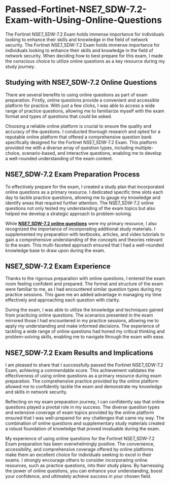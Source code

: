 # Passed-Fortinet-NSE7_SDW-7.2-Exam-with-Using-Online-Questions
The Fortinet NSE7_SDW-7.2 Exam holds immense importance for individuals looking to enhance their skills and knowledge in the field of network security.
The Fortinet NSE7_SDW-7.2 Exam holds immense importance for individuals looking to enhance their skills and knowledge in the field of network security. When deciding how to best prepare for this exam, I made the conscious choice to utilize online questions as a key resource during my study journey.

## Studying with NSE7_SDW-7.2 Online Questions

There are several benefits to using online questions as part of exam preparation. Firstly, online questions provide a convenient and accessible platform for practice. With just a few clicks, I was able to access a wide range of practice questions, allowing me to familiarize myself with the exam format and types of questions that could be asked.

Choosing a reliable online platform is crucial to ensure the quality and accuracy of the questions. I conducted thorough research and opted for a reputable online platform that offered a comprehensive question bank specifically designed for the Fortinet NSE7_SDW-7.2 Exam. This platform provided me with a diverse array of question types, including multiple-choice, scenario-based, and interactive questions, enabling me to develop a well-rounded understanding of the exam content.

## NSE7_SDW-7.2 Exam Preparation Process

To effectively prepare for the exam, I created a study plan that incorporated online questions as a primary resource. I dedicated specific time slots each day to tackle practice questions, allowing me to gauge my knowledge and identify areas that required further attention. The NSE7_SDW-7.2 online questions not only tested my understanding of the exam topics but also helped me develop a strategic approach to problem-solving.

While **[NSE7_SDW-7.2 online questions](https://www.dumpsinfo.com/exam/nse7_sdw-7-2/)** were my primary resource, I also recognized the importance of incorporating additional study materials. I supplemented my preparation with textbooks, articles, and video tutorials to gain a comprehensive understanding of the concepts and theories relevant to the exam. This multi-faceted approach ensured that I had a well-rounded knowledge base to draw upon during the exam.

## NSE7_SDW-7.2 Exam Experience

Thanks to the rigorous preparation with online questions, I entered the exam room feeling confident and prepared. The format and structure of the exam were familiar to me, as I had encountered similar question types during my practice sessions. This gave me an added advantage in managing my time effectively and approaching each question with clarity.

During the exam, I was able to utilize the knowledge and techniques gained from practicing online questions. The scenarios presented in the exam mirrored those I had encountered in my practice sessions, allowing me to apply my understanding and make informed decisions. The experience of tackling a wide range of online questions had honed my critical thinking and problem-solving skills, enabling me to navigate through the exam with ease.

## NSE7_SDW-7.2 Exam Results and Implications

I am pleased to share that I successfully passed the Fortinet NSE7_SDW-7.2 Exam, achieving a commendable score. This achievement validates the effectiveness of using online questions as a primary resource during exam preparation. The comprehensive practice provided by the online platform allowed me to confidently tackle the exam and demonstrate my knowledge and skills in network security.

Reflecting on my exam preparation journey, I can confidently say that online questions played a pivotal role in my success. The diverse question types and extensive coverage of exam topics provided by the online platform ensured that I was well-prepared for any challenges that came my way. The combination of online questions and supplementary study materials created a robust foundation of knowledge that proved invaluable during the exam.

My experience of using online questions for the Fortinet NSE7_SDW-7.2 Exam preparation has been overwhelmingly positive. The convenience, accessibility, and comprehensive coverage offered by online platforms make them an excellent choice for individuals seeking to excel in their exams. I strongly encourage others to consider incorporating online resources, such as practice questions, into their study plans. By harnessing the power of online questions, you can enhance your understanding, boost your confidence, and ultimately achieve success in your chosen field.
